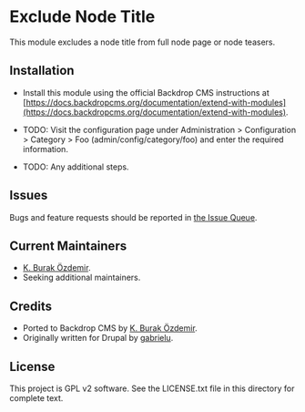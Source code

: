 Exclude Node Title
======================

This module excludes a node title from full node page or node teasers.

Installation
------------

- Install this module using the official Backdrop CMS instructions at [https://docs.backdropcms.org/documentation/extend-with-modules](https://docs.backdropcms.org/documentation/extend-with-modules).

- TODO: Visit the configuration page under Administration > Configuration > Category >
  Foo (admin/config/category/foo) and enter the required information.

- TODO: Any additional steps.

Issues
------

Bugs and feature requests should be reported in [the Issue Queue](https://github.com/kburakozdemir/exclude_node_title/issues).

Current Maintainers
-------------------

- [K. Burak Özdemir](https://github.com/kburakozdemir).
- Seeking additional maintainers.

Credits
-------

- Ported to Backdrop CMS by [K. Burak Özdemir](https://github.com/kburakozdemir).
- Originally written for Drupal by [gabrielu](https://www.drupal.org/u/gabrielu).

License
-------

This project is GPL v2 software. See the LICENSE.txt file in this directory for complete text.
